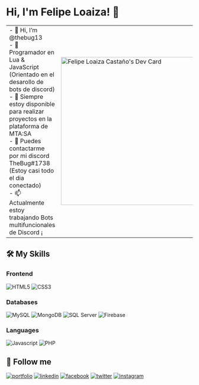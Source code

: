 # Hi, I'm Felipe Loaiza! 👋

|   |   |
| ------------ | ------------ |
| - 👋 Hi, I’m @thebug13 <br>- 👀 Programador en Lua & JavaScript (Orientado en el desarollo de bots de discord) <br>- 🌱 Siempre estoy disponible para realizar proyectos en la plataforma de MTA:SA <br>- 💞️ Puedes contactarme por mi discord TheBug#1738 (Estoy casi todo el dia conectado) <br>- 📫 Actualmente estoy trabajando Bots multifuncionales de Discord ¡ | <a href="https://app.daily.dev/Thebug13"><img src="https://api.daily.dev/devcards/256f186e47ee4f5394d53b026b30ae4d.png?r=kfz" width="400" alt="Felipe Loaiza Castaño's Dev Card"/></a> |

## 🛠 My Skills

### Frontend
![HTML5](https://img.shields.io/badge/HTML5-ee5f27?style=for-the-badge&logo=html5&logoColor=white)
![CSS3](https://img.shields.io/badge/CSS3-0090d1?style=for-the-badge&logo=css3&logoColor=white)

### Databases
![MySQL](https://img.shields.io/badge/MySQL-da8705?style=for-the-badge&logo=mysql&logoColor=white)
![MongoDB](https://img.shields.io/badge/MongoDB-259243?style=for-the-badge&logo=mongodb&logoColor=white)
![SQL Server](https://img.shields.io/badge/SQL%20Server-a52931?style=for-the-badge&logo=microsoft-sql-server&logoColor=white)
![Firebase](https://img.shields.io/badge/Firebase-f2c200?style=for-the-badge&logo=firebase&logoColor=ec7a08)

### Languages
![Javascript](https://img.shields.io/badge/Javascript-ead41c?style=for-the-badge&logo=javascript&logoColor=black)
![PHP](https://img.shields.io/badge/PHP-808bb6?style=for-the-badge&logo=php&logoColor=white)



## 🔗 Follow me
[![portfolio](https://img.shields.io/badge/my_portfolio-000?style=flat-square&logo=ko-fi&logoColor=white)](http://linktr.ee/felipe_loaiza)
[![linkedin](https://img.shields.io/badge/linkedin-0A66C2?style=flat-square&logo=linkedin&logoColor=white)](http://linktr.ee/felipe_loaiza)
[![facebook](https://img.shields.io/badge/facebook-1DA1F2?style=flat-square&logo=facebook&logoColor=white)](https://www.facebook.com/felipe.loaizacastano.3)
[![twitter](https://img.shields.io/badge/twitter-1DA1F2?style=flat-square&logo=twitter&logoColor=white)](https://twitter.com/jorgeolarte)
[![instagram](https://img.shields.io/badge/instagram-dd2a7b?style=flat-square&logo=instagram&logoColor=white)](https://instagram.com/fel_loiza13?igshid=NTA5ZTk1NTc=)


